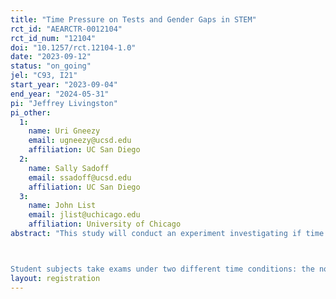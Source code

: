 ```yaml
---
title: "Time Pressure on Tests and Gender Gaps in STEM"
rct_id: "AEARCTR-0012104"
rct_id_num: "12104"
doi: "10.1257/rct.12104-1.0"
date: "2023-09-12"
status: "on_going"
jel: "C93, I21"
start_year: "2023-09-04"
end_year: "2024-05-31"
pi: "Jeffrey Livingston"
pi_other:
  1:
    name: Uri Gneezy
    email: ugneezy@ucsd.edu
    affiliation: UC San Diego
  2:
    name: Sally Sadoff
    email: ssadoff@ucsd.edu
    affiliation: UC San Diego
  3:
    name: John List
    email: jlist@uchicago.edu
    affiliation: University of Chicago
abstract: "This study will conduct an experiment investigating if time pressure on important standardized tests that are used in admissions decisions (the SAT math test and the GRE Quantitative Reasoning test) has differential impacts by gender. If so, tight time constraints may serve as an artificial barrier that prevents qualified women from advancing in STEM careers.

Student subjects take exams under two different time conditions: the normal time allowed on the exam, and 50 percent extended time. We then estimate whether easing time pressure has a bigger impact on the test scores of women than men, and see how easing time pressure affects how men and women rank on the test, particularly in the upper part of the distribution."
layout: registration
---
```


